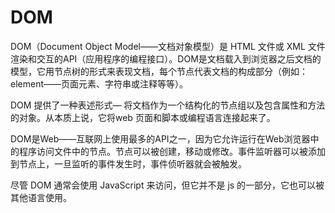 # DOM

DOM（Document Object Model——文档对象模型）是 HTML 文件或 XML 文件渲染和交互的API（应用程序的编程接口）。DOM是文档载入到浏览器之后文档的模型，它用节点树的形式来表现文档，每个节点代表文档的构成部分（例如： element——页面元素、字符串或注释等等）。

DOM 提供了一种表述形式— 将文档作为一个结构化的节点组以及包含属性和方法的对象。从本质上说，它将web 页面和脚本或编程语言连接起来了。

DOM是Web——互联网上使用最多的API之一，因为它允许运行在Web浏览器中的程序访问文件中的节点。节点可以被创建，移动或修改。事件监听器可以被添加到节点上，一旦监听的事件发生时，事件侦听器就会被触发。

尽管 DOM 通常会使用 JavaScript 来访问，但它并不是 js 的一部分，它也可以被其他语言使用。